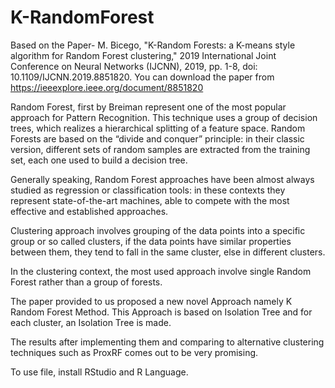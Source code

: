 # K-RandomForest
Based on the Paper- M. Bicego, "K-Random Forests: a K-means style algorithm for Random Forest clustering," 2019 International Joint Conference on Neural Networks (IJCNN), 2019, pp. 1-8, doi: 10.1109/IJCNN.2019.8851820. 
You can download the paper from https://ieeexplore.ieee.org/document/8851820

Random Forest, first by Breiman represent one of the most popular approach for Pattern Recognition. This technique uses a group of decision trees, which realizes a hierarchical splitting of a feature space. Random Forests are based on the “divide and conquer” principle: in their classic version, different sets of random samples are extracted from the training set, each one used to build a decision tree.

Generally speaking, Random Forest approaches have been almost always studied as regression or classification tools: in these contexts they represent state-of-the-art machines, able to compete with the most effective and established approaches.

Clustering approach involves grouping of the data points into a specific group or so called clusters, if the data points have similar properties between them, they tend to fall in the same cluster, else in different clusters. 

In the clustering context, the most used approach involve single Random Forest rather than a group of forests.

The paper provided to us proposed a new novel Approach namely K Random Forest Method. This Approach is based on Isolation Tree and for each cluster, an Isolation Tree is made.

The results after implementing them and comparing to alternative clustering techniques such as ProxRF comes out to be very promising.

To use file, install RStudio and R Language.
